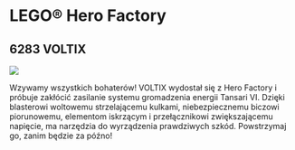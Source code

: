 # LEGO® Hero Factory

## 6283 VOLTIX

![](https://www.lego.com/cdn/product-assets/product.img.pri/6283_prod.jpg)

Wzywamy wszystkich bohaterów! VOLTIX wydostał się z Hero Factory i próbuje zakłócić zasilanie systemu gromadzenia energii Tansari VI. Dzięki blasterowi woltowemu strzelającemu kulkami, niebezpiecznemu biczowi piorunowemu, elementom iskrzącym i przełącznikowi zwiększającemu napięcie, ma narzędzia do wyrządzenia prawdziwych szkód. Powstrzymaj go, zanim będzie za późno!
